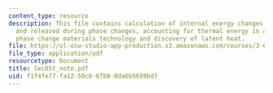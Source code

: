 ```yaml
---
content_type: resource
description: This file contains calculation of internal energy changes, heat stored
  and released during phase changes, accounting for thermal energy in a material,
  phase change materials technology and discovery of latent heat.
file: https://ol-ocw-studio-app-production.s3.amazonaws.com/courses/3-012-fundamentals-of-materials-science-fall-2005/f1f4fe77fa1250c66fb00da6b5699bd7_lec05t_note.pdf
file_type: application/pdf
resourcetype: Document
title: lec05t_note.pdf
uid: f1f4fe77-fa12-50c6-6fb0-0da6b5699bd7
---
```

